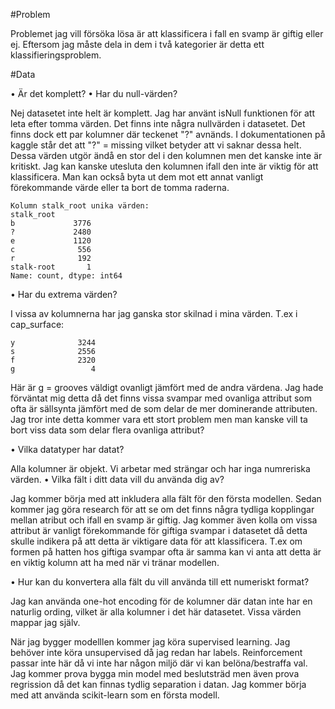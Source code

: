#Problem

Problemet jag vill försöka lösa är att klassificera i fall en svamp är giftig eller ej. Eftersom jag 
måste dela in dem i två kategorier är detta ett klassifieringsproblem. 

#Data

• Är det komplett?
• Har du null-värden?

Nej datasetet inte helt är komplett. Jag har använt isNull funktionen för att leta efter tomma värden.
Det finns inte några nullvärden i datasetet. Det finns dock ett par kolumner där teckenet "?" avnänds.
I dokumentationen på kaggle står det att "?" = missing vilket betyder att vi saknar dessa helt.
Dessa värden utgör ändå en stor del i den kolumnen men det kanske inte är kritiskt. Jag kan 
kanske utesluta den kolumnen ifall den inte är viktig för att klassificera. Man kan också byta ut 
dem mot ett annat vanligt förekommande värde eller ta bort de tomma raderna.

```
Kolumn stalk_root unika värden:
stalk_root
b             3776
?             2480
e             1120
c              556
r              192
stalk-root       1
Name: count, dtype: int64
```

• Har du extrema värden?

I vissa av kolumnerna har jag ganska stor skilnad i mina värden. T.ex i cap_surface:

```
y              3244
s              2556
f              2320
g                 4
```

Här är g = grooves väldigt ovanligt jämfört med de andra värdena. Jag hade förväntat mig
detta då det finns vissa svampar med ovanliga attribut som ofta är sällsynta jämfört med de
som delar de mer dominerande attributen. Jag tror inte detta kommer vara ett stort problem 
men man kanske vill ta bort viss data som delar flera ovanliga attribut? 

• Vilka datatyper har datat?

Alla kolumner är objekt. Vi arbetar med strängar och har inga numreriska värden.
• Vilka fält i ditt data vill du använda dig av?

Jag kommer börja med att inkludera alla fält för den första modellen. Sedan kommer jag göra 
research för att se om det finns några tydliga kopplingar mellan atribut och ifall en svamp 
är giftig. Jag kommer även kolla om vissa attribut är vanligt förekommande för giftiga svampar
i datasetet då detta skulle indikera på att detta är viktigare data för att klassificera. T.ex
om formen på hatten hos giftiga svampar ofta är samma kan vi anta att detta är en viktig kolumn
att ha med när vi tränar modellen.

• Hur kan du konvertera alla fält du vill använda till ett numeriskt format?

Jag kan använda one-hot encoding för de kolumner där datan inte har en naturlig ording, 
vilket är alla kolumner i det här datasetet. Vissa värden mappar jag själv.

När jag bygger modelllen kommer jag köra supervised learning. Jag behöver inte köra unsupervised 
då jag redan har labels. Reinforcement passar inte här då vi inte har någon miljö där vi kan 
belöna/bestraffa val. Jag kommer prova bygga min model med beslutsträd men även prova regrission då det 
kan finnas tydlig separation i datan. Jag kommer börja med att använda scikit-learn som en första modell.

 



